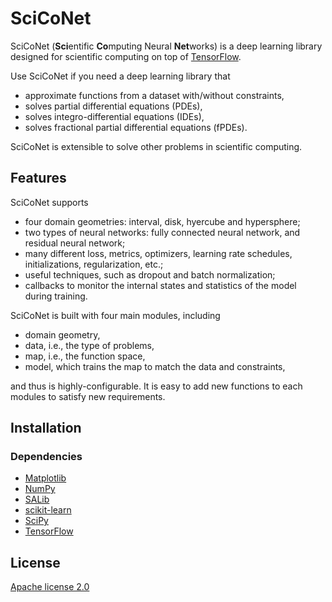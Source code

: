 # SciCoNet

SciCoNet (**Sci**entific **Co**mputing Neural **Net**works) is a deep learning library designed for scientific computing on top of [TensorFlow](https://www.tensorflow.org/).

Use SciCoNet if you need a deep learning library that

- approximate functions from a dataset with/without constraints,
- solves partial differential equations (PDEs),
- solves integro-differential equations (IDEs),
- solves fractional partial differential equations (fPDEs).

SciCoNet is extensible to solve other problems in scientific computing.

## Features

SciCoNet supports

- four domain geometries: interval, disk, hyercube and hypersphere;
- two types of neural networks: fully connected neural network, and residual neural network;
- many different loss, metrics, optimizers, learning rate schedules, initializations, regularization, etc.;
- useful techniques, such as dropout and batch normalization;
- callbacks to monitor the internal states and statistics of the model during training.

SciCoNet is built with four main modules, including

- domain geometry,
- data, i.e., the type of problems,
- map, i.e., the function space,
- model, which trains the map to match the data and constraints,

and thus is highly-configurable. It is easy to add new functions to each modules to satisfy new requirements.

## Installation

### Dependencies

- [Matplotlib](https://matplotlib.org/)
- [NumPy](http://www.numpy.org/)
- [SALib](http://salib.github.io/SALib/)
- [scikit-learn](https://scikit-learn.org)
- [SciPy](https://www.scipy.org/)
- [TensorFlow](https://www.tensorflow.org/)

## License

[Apache license 2.0](LICENSE)
